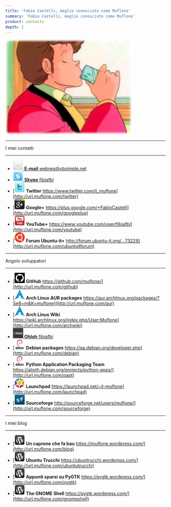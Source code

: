 ```yaml
---
title: 'Fabio Castelli, meglio conosciuto come Muflone'
summary: 'Fabio Castelli, meglio conosciuto come Muflone'
product: contacts
depth: 1
---
```


![](picture.png?classes=center)

----

I miei contatti

----

* [![](link-email.png) **E-mail** webreg@vbsimple.net](mailto:webreg@vbsimple.net)
* [![](link-skype.png) **Skype** fibiafbi](skype:fibiafbi)
* [![](link-twitter.png) **Twitter** https://www.twitter.com/il_muflone](http://url.muflone.com/twitter)
* [![](link-google-plus.png) **Google+** https://plus.google.com/+FabioCastelli](http://url.muflone.com/googleplus)
* [![](link-youtube.png) **YouTube+** https://www.youtube.com/user/fibiafbi](http://url.muflone.com/youtube)
* [![](link-ubuntu-it.png) **Forum Ubuntu-it+** http://forum.ubuntu-it.org/...73229](http://url.muflone.com/ubuntuitforum)

----

Angolo sviluppatori

----

* [![](link-github.png) **GitHub** https://github.com/muflone/](http://url.muflone.com/github)
* [![](link-archlinux.png) **Arch Linux AUR packages** https://aur.archlinux.org/packages/?SeB=m&K=muflone](http://url.muflone.com/aur)
* [![](link-archlinux.png) **Arch Linux Wiki** https://wiki.archlinux.org/index.php/User:Muflone](http://url.muflone.com/archwiki)
* [![](link-ohloh.png) **Ohloh** fibiafbi](http://url.muflone.com/ohloh)
* [![](link-debian.png) **Debian packages** https://qa.debian.org/developer.php](http://url.muflone.com/debian)
* [![](link-debian.png) **Python Application Packaging Team** https://alioth.debian.org/projects/python-apps/](http://url.muflone.com/papt)
* [![](link-launchpad.png) **Launchpad** https://launchpad.net/~il-muflone](http://url.muflone.com/launchpad)
* [![](link-sourceforge.png) **Sourceforge** http://sourceforge.net/users/muflone/](http://url.muflone.com/sourceforge)

----

I miei blog

----

* [![](link-wordpress.png) **Un caprone che fa bau** https://muflone.wordpress.com/](http://url.muflone.com/blog)
* [![](link-wordpress.png) **Ubuntu Trucchi** https://ubuntrucchi.wordpress.com/](http://url.muflone.com/ubuntutrucchi)
* [![](link-wordpress.png) **Appunti sparsi su PyGTK** https://pygtk.wordpress.com/](http://url.muflone.com/pygtk)
* [![](link-wordpress.png) **The GNOME Shell** https://pygtk.wordpress.com/](http://url.muflone.com/gnomeshell)

